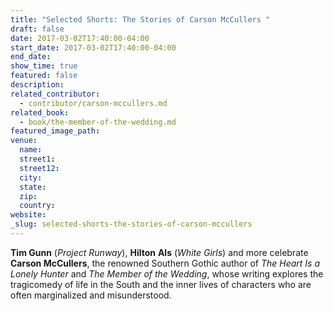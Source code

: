 ```yaml
---
title: "Selected Shorts: The Stories of Carson McCullers "
draft: false
date: 2017-03-02T17:40:00-04:00
start_date: 2017-03-02T17:40:00-04:00
end_date:
show_time: true
featured: false
description:
related_contributor:
  - contributor/carson-mccullers.md
related_book:
  - book/the-member-of-the-wedding.md
featured_image_path:
venue:
  name:
  street1:
  street12:
  city:
  state:
  zip:
  country:
website:
_slug: selected-shorts-the-stories-of-carson-mccullers
---
```


**Tim Gunn** (_Project Runway_), **Hilton** **Als** (_White Girls_) and more celebrate **Carson McCullers**, the renowned Southern Gothic author of _The Heart Is a Lonely Hunter_ and _The Member of the Wedding_, whose writing explores the tragicomedy of life in the South and the inner lives of characters who are often marginalized and misunderstood.

